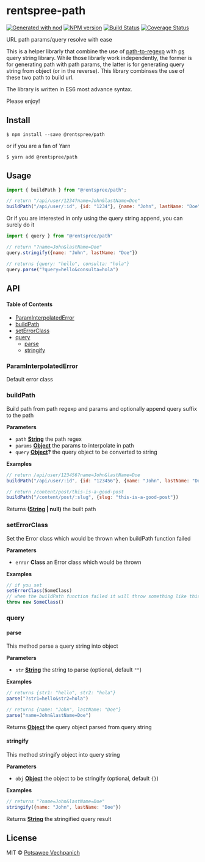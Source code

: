# rentspree-path

[![Generated with nod](https://img.shields.io/badge/generator-nod-2196F3.svg?style=flat-square)](https://github.com/diegohaz/nod)
[![NPM version](https://img.shields.io/npm/v/@rentspree/path.svg?style=flat-square)](https://npmjs.org/package/@rentspree/path)
[![Build Status](https://img.shields.io/travis/rentspree/path/master.svg?style=flat-square)](https://travis-ci.org/rentspree/path) [![Coverage Status](https://img.shields.io/codecov/c/github/rentspree/path/master.svg?style=flat-square)](https://codecov.io/gh/rentspree/path/branch/master)

URL path params/query resolve with ease

This is a helper librarly that combine the use of [path-to-regexp](#) with [qs](#) query string library. While those librarly work independently, the former is for generating path with path params, the latter is for generating query string from object (or in the reverse). This library combinses the use of these two path to build url.

The library is written in ES6 most advance syntax.

Please enjoy!

## Install

    $ npm install --save @rentspree/path

or if you are a fan of Yarn

    $ yarn add @rentspree/path

## Usage

```js
import { buildPath } from "@rentspree/path";

// return "/api/user/1234?name=John&lastName=Doe"
buildPath("/api/user/:id", {id: "1234"}, {name: "John", lastName: "Doe"})
```

Or if you are interested in only using the query string append, you can surely do it

```js
import { query } from "@rentspree/path"

// return "?name=John&lastName=Doe"
query.stringify({name: "John", lastName: "Doe"})

// returns {query: "hello", consulta: "hola"}
query.parse("?query=hello&consulta=hola")
```

## API

<!-- Generated by documentation.js. Update this documentation by updating the source code. -->

#### Table of Contents

-   [ParamInterpolatedError](#paraminterpolatederror)
-   [buildPath](#buildpath)
-   [setErrorClass](#seterrorclass)
-   [query](#query)
    -   [parse](#parse)
    -   [stringify](#stringify)

### ParamInterpolatedError

Default error class

### buildPath

Build path from path regexp and params and optionally append query suffix to the path

**Parameters**

-   `path` **[String](https://developer.mozilla.org/docs/Web/JavaScript/Reference/Global_Objects/String)** the path regex
-   `params` **[Object](https://developer.mozilla.org/docs/Web/JavaScript/Reference/Global_Objects/Object)** the params to interpolate in path
-   `query` **[Object](https://developer.mozilla.org/docs/Web/JavaScript/Reference/Global_Objects/Object)?** the query object to be converted to string

**Examples**

```javascript
// return /api/user/123456?name=John&lastName=Doe
buildPath("/api/user/:id", {id: "123456"}, {name: "John", lastName: "Doe"}
```

```javascript
// return /content/post/this-is-a-good-post
buildPath("/content/post/:slug", {slug: "this-is-a-good-post"})
```

Returns **([String](https://developer.mozilla.org/docs/Web/JavaScript/Reference/Global_Objects/String) | null)** the built path

### setErrorClass

Set the Error class which would be thrown when buildPath function failed

**Parameters**

-   `error` **Class** an Error class which would be thrown

**Examples**

```javascript
// if you set
setErrorClass(SomeClass)
// when the buildPath function failed it will throw something like this
throw new SomeClass()
```

### query

#### parse

This method parse a query string into object

**Parameters**

-   `str` **[String](https://developer.mozilla.org/docs/Web/JavaScript/Reference/Global_Objects/String)** the string to parse (optional, default `""`)

**Examples**

```javascript
// returns {str1: "hello", str2: "hola"}
parse("?str1=hello&str2=hola")
```

```javascript
// returns {name: "John", lastName: "Doe"}
parse("name=John&lastName=Doe")
```

Returns **[Object](https://developer.mozilla.org/docs/Web/JavaScript/Reference/Global_Objects/Object)** the query object parsed from query string

#### stringify

This method stringify object into query string

**Parameters**

-   `obj` **[Object](https://developer.mozilla.org/docs/Web/JavaScript/Reference/Global_Objects/Object)** the object to be stringify (optional, default `{}`)

**Examples**

```javascript
// returns "?name=John&lastName=Doe"
stringify({name: "John", lastName: "Doe"})
```

Returns **[String](https://developer.mozilla.org/docs/Web/JavaScript/Reference/Global_Objects/String)** the stringified query result

## License

MIT © [Potsawee Vechpanich](https://github.com/rentspree)
